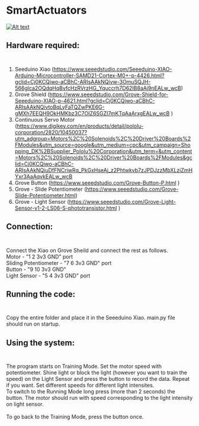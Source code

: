 # SmartActuators

[![Alt text](https://img.youtube.com/vi/g_jaH1FCP5I/0.jpg)](https://www.youtube.com/watch?v=g_jaH1FCP5I)


## Hardware required: <br><br>
1. Seeduino Xiao (https://www.seeedstudio.com/Seeeduino-XIAO-Arduino-Microcontroller-SAMD21-Cortex-M0+-p-4426.html?gclid=Cj0KCQjwo-aCBhC-ARIsAAkNQivw-3OmuSQJH-566glca2OQdqHqBvfcHzRVrzHG_Yquccrh7D62IB8aAj9nEALw_wcB) 
2. Grove Shield	(https://www.seeedstudio.com/Grove-Shield-for-Seeeduino-XIAO-p-4621.html?gclid=Cj0KCQjwo-aCBhC-ARIsAAkNQivtoBqLyFaTQZwPKE6G-gMXh7EEQH9OkHMKbz3C7OIZ6SGZI7mKTqAaArxgEALw_wcB	)					
3. Continuous Servo Motor	(https://www.digikey.com/en/products/detail/pololu-corporation/2820/10450037?utm_adgroup=Motors%2C%20Solenoids%2C%20Driver%20Boards%2FModules&utm_source=google&utm_medium=cpc&utm_campaign=Shopping_DK%2BSupplier_Pololu%20Corporation&utm_term=&utm_content=Motors%2C%20Solenoids%2C%20Driver%20Boards%2FModules&gclid=Cj0KCQjwo-aCBhC-ARIsAAkNQiuDfFNCriwRq_PkGxHseAj_z2Phtwkvb7zJPDJzzMbXLziZmHYxr3AaAqvkEALw_wcB						
4. Grove Button (https://www.seeedstudio.com/Grove-Button-P.html )						
5. Grove - Slide Potentiometer	(https://www.seeedstudio.com/Grove-Slide-Potentiometer.html)					
6. Grove - Light Sensor		(https://www.seeedstudio.com/Grove-Light-Sensor-v1-2-LS06-S-phototransistor.html	)			


## Connection:<br><br>
Connect the Xiao on Grove Sheild and connect the rest as follows. <br>
Motor - "1 2 3v3 GND" port  <br>
Sliding Potentiometer - "7 6 3v3 GND" port<br>
Button - "9 10 3v3 GND"<br>
Light Sensor - "5 4 3v3 GND" port <br>

## Running the code: <br><br>
Copy the entire folder and place it in the Seeeduino Xiao. main.py file should run on startup.

## Using the system:<br><br>
The program starts on Training Mode. Set the motor speed with potentiometer. Shine light or block the light (however you want to train the speed) on the Light Sensor and press the button to record the data. Repeat if you want. Set different speeds for different light intensites. 
<br>
To switch to the Running Mode long press (more than 2 seconds) the button. The motor should run with speed corresponding to the light intensity on light sensor. 
<br><br>
To go back to the Training Mode, press the button once. 
